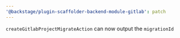```yaml
---
'@backstage/plugin-scaffolder-backend-module-gitlab': patch
---
```


`createGitlabProjectMigrateAction` can now output the `migrationId`
